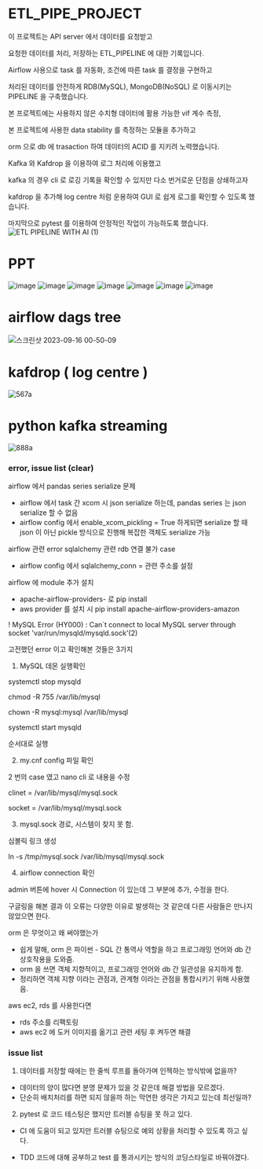 # ETL_PIPE_PROJECT

이 프로젝트는 API server 에서 데이터를 요청받고

요청한 데이터를 처리, 저장하는 ETL_PIPELINE 에 대한 기록입니다.

Airflow 사용으로 task 를 자동화, 조건에 따른 task 를 결정을 구현하고   

처리된 데이터를 안전하게 RDB(MySQL), MongoDB(NoSQL) 로 이동시키는 PIPELINE 을 구축했습니다.

본 프로젝트에는 사용하지 않은 수치형 데이터에 활용 가능한 vif 계수 측정,

본 프로젝트에 사용한 data stability 를 측정하는 모듈을 추가하고 

orm 으로 db 에 trasaction 하여  데이터의 ACID 를 지키려 노력했습니다.

Kafka 와 Kafdrop 을 이용하여 로그 처리에 이용했고 

kafka 의 경우 cli 로 로깅 기록을 확인할 수 있지만 다소 번거로운 단점을 상쇄하고자

kafdrop 을 추가해 log centre 처럼 운용하여 GUI 로 쉽게 로그를 확인할 수 있도록 했습니다.
 
마지막으로 pytest 를 이용하여 안정적인 작업이 가능하도록 했습니다.
![ETL PIPELINE WITH AI (1)](https://github.com/OwenKimcertified/ETL_PIPE_PROJECT/assets/99598620/ac13aa54-349b-4bb5-94d3-7a4ca65e2522)

# PPT 
![image](https://github.com/OwenKimcertified/ETL_PIPE_PROJECT/assets/99598620/bf582e72-ea7e-4885-a045-854426b41d05)
![image](https://github.com/OwenKimcertified/ETL_PIPE_PROJECT/assets/99598620/6963d958-0fc2-4835-95a9-a643fb64a813)
![image](https://github.com/OwenKimcertified/ETL_PIPE_PROJECT/assets/99598620/6816079b-cfe4-40c2-8322-6abea730fd8e)
![image](https://github.com/OwenKimcertified/ETL_PIPE_PROJECT/assets/99598620/c2a14085-75e1-49ab-ba1f-4a51e7796c38)
![image](https://github.com/OwenKimcertified/ETL_PIPE_PROJECT/assets/99598620/7a31da36-d6ba-4d73-a5af-9fb32cbe4515)
![image](https://github.com/OwenKimcertified/ETL_PIPE_PROJECT/assets/99598620/54dbca2e-a140-4bbe-8803-967979a1f26e)
![image](https://github.com/OwenKimcertified/ETL_PIPE_PROJECT/assets/99598620/74ab439a-ebb7-446e-90d6-e319a2243df6)

# airflow dags tree
![스크린샷 2023-09-16 00-50-09](https://github.com/OwenKimcertified/ETL_PIPE_PROJECT/assets/99598620/ce7a929b-601f-4999-bf48-8dd80bcd5194)
# kafdrop ( log centre )
![567a](https://github.com/OwenKimcertified/ETL_PIPE_PROJECT/assets/99598620/a264b46f-192f-43ba-8131-25b83cd8726a)
# python kafka streaming 
![888a](https://github.com/OwenKimcertified/ETL_PIPE_PROJECT/assets/99598620/0242e35d-da4e-4bf7-8b82-6e78bf60795b)

### error, issue list (clear)
airflow 에서 pandas series serialize 문제 
- airflow 에서 task 간 xcom 시 json serialize 하는데, pandas series 는 json serialize 할 수 없음
- airflow config 에서 enable_xcom_pickling = True 하게되면 serialize 할 때 json 이 아닌 pickle 방식으로 진행해 복잡한 객체도 serialize 가능

airflow 관련 error
sqlalchemy 관련 rdb 연결 불가 case
- airflow config 에서 sqlalchemy_conn = 관련 주소를 설정

airflow 에 module 추가 설치
- apache-airflow-providers-<provider-name> 로 pip install
- aws provider 를 설치 시 pip install apache-airflow-providers-amazon 

! MySQL Error (HY000) : Can`t connect to local MySQL server through socket 'var/run/mysqld/mysqld.sock'(2)

고전했던 error 이고 확인해본 것들은 3가지

1. MySQL 데몬 실행확인

systemctl stop mysqld

chmod -R 755 /var/lib/mysql

chown -R mysql:mysql /var/lib/mysql

systemctl start mysqld

순서대로 실행

2. my.cnf config 파일 확인

2 번의 case 였고 nano cli 로 내용을 수정

clinet = /var/lib/mysql/mysql.sock

socket = /var/lib/mysql/mysql.sock

3. mysql.sock 경로, 시스템이 찾지 못 함.

심볼릭 링크 생성

ln -s /tmp/mysql.sock /var/lib/mysql/mysql.sock

4. airflow connection 확인

admin 버튼에 hover 시 Connection 이 있는데 그 부분에 추가, 수정을 한다.

구글링을 해본 결과 이 오류는 다양한 이유로 발생하는 것 같은데 다른 사람들은 만나지 않았으면 한다.

orm 은 무엇이고 왜 써야했는가
- 쉽게 말해, orm 은 파이썬 - SQL 간 통역사 역할을 하고 프로그래밍 언어와 db 간 상호작용을 도와줌.
- orm 을 쓰면 객체 지향적이고, 프로그래밍 언어와 db 간 일관성을 유지하게 함.
- 정리하면 객체 지향 이라는 관점과, 관계형 이라는 관점을 통합시키기 위해 사용했음.

aws ec2, rds 를 사용한다면
- rds 주소를 리팩토링
- aws ec2 에 도커 이미지를 옮기고 관련 세팅 후 켜두면 해결

### issue list 
1. 데이터를 저장할 때에는 한 줄씩 루프를 돌아가며 인젝하는 방식밖에 없을까? 
- 데이터의 양이 많다면 분명 문제가 있을 것 같은데 해결 방법을 모르겠다.
- 단순히 배치처리를 하면 되지 않을까 하는 막연한 생각은 가지고 있는데 최선일까?
2. pytest 로 코드 테스팅은 했지만 트러블 슈팅을 못 하고 있다.

- CI 에 도움이 되고 있지만 트러블 슈팅으로 예외 상황을 처리할 수 있도록 하고 싶다.

- TDD 코드에 대해 공부하고 test 를 통과시키는 방식의 코딩스타일로 바꿔야겠다.
